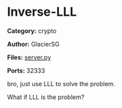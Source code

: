 # Inverse-LLL
**Category:** crypto

**Author:** GlacierSG

**Files:** [server.py](./server.py)

**Ports:** 32333

bro, just use LLL to solve the problem.

What if LLL is the problem?
